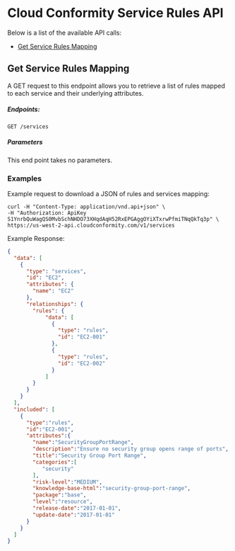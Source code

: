 # Cloud Conformity Service Rules API

Below is a list of the available API calls:

- [Get Service Rules Mapping](#get-service-rules-mapping)

## Get Service Rules Mapping
A GET request to this endpoint allows you to retrieve a list of rules mapped to each service and their underlying attributes.

##### Endpoints:

`GET /services`

##### Parameters
This end point takes no parameters.

### Examples
Example request to download a JSON of rules and services mapping:

```
curl -H "Content-Type: application/vnd.api+json" \
-H "Authorization: ApiKey S1YnrbQuWagQS0MvbSchNHDO73XHqdAqH52RxEPGAggOYiXTxrwPfmiTNqQkTq3p" \
https://us-west-2-api.cloudconformity.com/v1/services
```
Example Response:
```json
{
  "data": [
    {
      "type": "services",
      "id": "EC2",
      "attributes": {
        "name": "EC2"
      },
      "relationships": {
        "rules": {
            "data": [
              {
                "type": "rules",
                "id": "EC2-001"
              },
              {
                "type": "rules",
                "id": "EC2-002"
              }
            ]
        }
      }
    }
  ],    
  "included": [
    {
      "type":"rules",
      "id":"EC2-001",
      "attributes":{
        "name":"SecurityGroupPortRange",
        "description":"Ensure no security group opens range of ports",
        "title":"Security Group Port Range",
        "categories":[
           "security"
        ],
        "risk-level":"MEDIUM",
        "knowledge-base-html":"security-group-port-range",
        "package":"base",
        "level":"resource",
        "release-date":"2017-01-01",
        "update-date":"2017-01-01"
      }
    }
  ]
}
```
